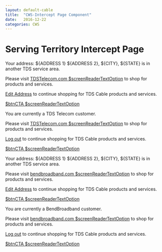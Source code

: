 ```yaml
---
layout: default-cable
title:  "CWS-Intercept Page Component"
date:   2016-12-22
categories: CWS
---
```





<div class="container">
  <div class="row">
    <h1 class="page-header">Serving Territory Intercept Page</h1>
  </div>
</div>


<!--User enters address in Telecom territory-->
<div class="container" >
  <div class="tds-alert tds-alert-warning" role="alert">
    <div class="row">
      <div class="col-md-9 col-sm-7 col-xs-12">
          <p>Your address:
            <span class="userGreeting-address">
            <span class="has-titleCase">${ADDRESS 1} ${ADDRESS 2}, ${CITY}</span>,
            <span class="has-allCaps">${STATE}</span>
            </span> is in another TDS service area.</p>
          <p>Please visit <a href="${Telecom address entry link}">TDSTelecom.com<span class="sr-only"> $screenReaderTextOption</span></a> to shop for products and services.</p>
          <p><a href="${Edit Address link}">Edit Address</a> to continue shopping for TDS Cable products and services.</p>
      </div>
      <div class="col-md-3 col-sm-5 col-xs-12">
          <a href="${Telecom address entry link}" role="button" class="gallery-btn pull-right">$btnCTA <span class="sr-only"> $screenReaderTextOption</span></a>
      </div>
    </div>
  </div>
</div>
<!--User enters address in Telecom territory end-->

<!--User logs in as a current customer in Telecom territory-->
<div class="container" >
  <div class="tds-alert tds-alert-warning" role="alert">
    <div class="row">
      <div class="col-md-9 col-sm-7 col-xs-12">
          <p>You are currently a TDS Telecom customer.</p>
          <p>Please visit <a href="${SSO LINK}">TDSTelecom.com<span class="sr-only"> $screenReaderTextOption</span></a> to shop for products and services.</p>
          <p><a href="${LOGOUT LINK}">Log out</a> to continue shopping for TDS Cable products and services.</p>
      </div>
      <div class="col-md-3 col-sm-5 col-xs-12">
          <a href="${SSO LINK}" role="button" class="gallery-btn pull-right">$btnCTA <span class="sr-only"> $screenReaderTextOption</span></a>
      </div>
    </div>
  </div>
</div>
<!--User logs in as a current customer in Telecom territory end-->

<!--User enters address in Bend territory-->
<div class="container" >
  <div class="tds-alert tds-alert-warning" role="alert">
    <div class="row">
      <div class="col-md-9 col-sm-7 col-xs-12">
          <p>Your address:
            <span class="userGreeting-address">
            <span class="has-titleCase">${ADDRESS 1} ${ADDRESS 2}, ${CITY}</span>,
            <span class="has-allCaps">${STATE}</span>
            </span> is in another TDS service area.</p>
          <p>Please visit <a href="${bendbroadband.com shop link}">bendbroadband.com<span class="sr-only"> $screenReaderTextOption</span></a> to shop for products and services.</p>
          <p><a href="${Edit Address link}">Edit Address</a> to continue shopping for TDS Cable products and services.</p>
      </div>
      <div class="col-md-3 col-sm-5 col-xs-12">
          <a href="${bendbroadband.com shop link}" role="button" class="gallery-btn pull-right">$btnCTA <span class="sr-only"> $screenReaderTextOption</span></a>
      </div>
    </div>
  </div>
</div>
<!--User enters address in Bend territory end-->

<!--User logs in as current customer in Bend territory-->
<div class="container" >
  <div class="tds-alert tds-alert-warning" role="alert">
    <div class="row">
      <div class="col-md-9 col-sm-7 col-xs-12">
          <p>You are currently a BendBroadband customer.</p>
          <p>Please visit <a href="${bendbroadband.com shop link}">bendbroadband.com<span class="sr-only"> $screenReaderTextOption</span></a> to shop for products and services.</p>
          <p><a href="${LOGOUT LINK}">Log out</a> to continue shopping for TDS Cable products and services.</p>
      </div>
      <div class="col-md-3 col-sm-5 col-xs-12">
          <a href="${SSO LINK}" role="button" class="gallery-btn pull-right">$btnCTA <span class="sr-only"> $screenReaderTextOption</span></a>
      </div>
    </div>
  </div>
</div>
<!--User logs in as current customer in Bend territory end-->

<div style="height:50px"></div>
